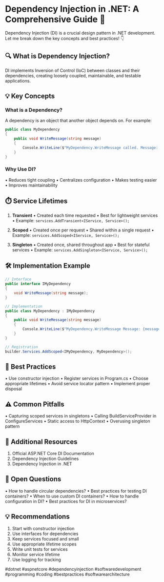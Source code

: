 # Dependency Injection in .NET: A Comprehensive Guide 🚀

Dependency Injection (DI) is a crucial design pattern in .NET development. Let me break down the key concepts and best practices! 👇

## 🔍 What is Dependency Injection?

DI implements Inversion of Control (IoC) between classes and their dependencies, creating loosely coupled, maintainable, and testable applications.

## 💡 Key Concepts

### What is a Dependency?
A dependency is an object that another object depends on. For example:

```csharp
public class MyDependency
{
    public void WriteMessage(string message)
    {
        Console.WriteLine($"MyDependency.WriteMessage called. Message: {message}");
    }
}
```

### Why Use DI?
• Reduces tight coupling
• Centralizes configuration
• Makes testing easier
• Improves maintainability

## ⏱️ Service Lifetimes

1. **Transient**
   • Created each time requested
   • Best for lightweight services
   • Example: `services.AddTransient<IService, Service>();`

2. **Scoped**
   • Created once per request
   • Shared within a single request
   • Example: `services.AddScoped<IService, Service>();`

3. **Singleton**
   • Created once, shared throughout app
   • Best for stateful services
   • Example: `services.AddSingleton<IService, Service>();`

## 🛠️ Implementation Example

```csharp
// Interface
public interface IMyDependency
{
    void WriteMessage(string message);
}

// Implementation
public class MyDependency : IMyDependency
{
    public void WriteMessage(string message)
    {
        Console.WriteLine($"MyDependency.WriteMessage Message: {message}");
    }
}

// Registration
builder.Services.AddScoped<IMyDependency, MyDependency>();
```

## 💎 Best Practices

• Use constructor injection
• Register services in Program.cs
• Choose appropriate lifetimes
• Avoid service locator pattern
• Implement proper disposal

## ⚠️ Common Pitfalls

• Capturing scoped services in singletons
• Calling BuildServiceProvider in ConfigureServices
• Static access to HttpContext
• Overusing singleton pattern

## 🔗 Additional Resources

1. Official ASP.NET Core DI Documentation
2. Dependency Injection Guidelines
3. Dependency Injection in .NET

## 🤔 Open Questions

• How to handle circular dependencies?
• Best practices for testing DI containers?
• When to use custom DI containers?
• How to handle configuration in DI?
• Best practices for DI in microservices?

## 💡 Recommendations

1. Start with constructor injection
2. Use interfaces for dependencies
3. Keep services focused and small
4. Use appropriate lifetime scopes
5. Write unit tests for services
6. Monitor service lifetime
7. Use logging for tracking

#dotnet #aspnetcore #dependencyinjection #softwaredevelopment #programming #coding #bestpractices #softwarearchitecture 